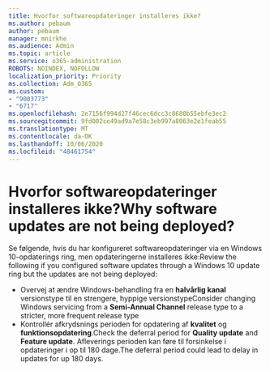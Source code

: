 ```yaml
---
title: Hvorfor softwareopdateringer installeres ikke?
ms.author: pebaum
author: pebaum
manager: mnirkhe
ms.audience: Admin
ms.topic: article
ms.service: o365-administration
ROBOTS: NOINDEX, NOFOLLOW
localization_priority: Priority
ms.collection: Adm_O365
ms.custom:
- "9003773"
- "6717"
ms.openlocfilehash: 2e7156f994d27f46cec6dcc3c8680b55ebfe3ec2
ms.sourcegitcommit: 9fd002ce49ad9a7e58c3eb997a8063e2e1feab55
ms.translationtype: MT
ms.contentlocale: da-DK
ms.lasthandoff: 10/06/2020
ms.locfileid: "48461754"
---
```

# <a name="why-software-updates-are-not-being-deployed"></a><span data-ttu-id="c79ea-102">Hvorfor softwareopdateringer installeres ikke?</span><span class="sxs-lookup"><span data-stu-id="c79ea-102">Why software updates are not being deployed?</span></span>

<span data-ttu-id="c79ea-103">Se følgende, hvis du har konfigureret softwareopdateringer via en Windows 10-opdaterings ring, men opdateringerne installeres ikke:</span><span class="sxs-lookup"><span data-stu-id="c79ea-103">Review the following if you configured software updates through a Windows 10 update ring but the updates are not being deployed:</span></span>  

- <span data-ttu-id="c79ea-104">Overvej at ændre Windows-behandling fra en  **halvårlig kanal**  versionstype til en strengere, hyppige versionstype</span><span class="sxs-lookup"><span data-stu-id="c79ea-104">Consider changing Windows servicing from a  **Semi-Annual Channel**  release type to a stricter, more frequent release type</span></span>  
- <span data-ttu-id="c79ea-105">Kontrollér afkrydsnings perioden for opdatering af  **kvalitet**  og  **funktionsopdatering**.</span><span class="sxs-lookup"><span data-stu-id="c79ea-105">Check the deferral period for  **Quality update**  and  **Feature update**.</span></span> <span data-ttu-id="c79ea-106">Afleverings perioden kan føre til forsinkelse i opdateringer i op til 180 dage.</span><span class="sxs-lookup"><span data-stu-id="c79ea-106">The deferral period could lead to delay in updates for up 180 days.</span></span>

